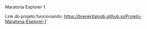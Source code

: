 Maratona Explorer 1

Link do projeto funcionando: https://breneritalogb.github.io/Projeto-Maratona-Explorer-1
